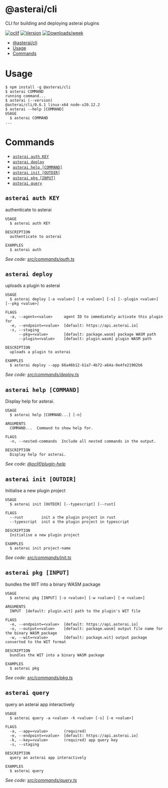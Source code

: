 # @asterai/cli

CLI for building and deploying asterai plugins

[![oclif](https://img.shields.io/badge/cli-oclif-brightgreen.svg)](https://oclif.io)
[![Version](https://img.shields.io/npm/v/@asterai/cli.svg)](https://npmjs.org/package/@asterai/cli)
[![Downloads/week](https://img.shields.io/npm/dw/@asterai/cli.svg)](https://npmjs.org/package/@asterai/cli)

<!-- toc -->

- [@asterai/cli](#asteraicli)
- [Usage](#usage)
- [Commands](#commands)
<!-- tocstop -->

# Usage

<!-- usage -->

```sh-session
$ npm install -g @asterai/cli
$ asterai COMMAND
running command...
$ asterai (--version)
@asterai/cli/0.6.1 linux-x64 node-v20.12.2
$ asterai --help [COMMAND]
USAGE
  $ asterai COMMAND
...
```

<!-- usagestop -->

# Commands

<!-- commands -->

- [`asterai auth KEY`](#asterai-auth-key)
- [`asterai deploy`](#asterai-deploy)
- [`asterai help [COMMAND]`](#asterai-help-command)
- [`asterai init [OUTDIR]`](#asterai-init-outdir)
- [`asterai pkg [INPUT]`](#asterai-pkg-input)
- [`asterai query`](#asterai-query)

## `asterai auth KEY`

authenticate to asterai

```
USAGE
  $ asterai auth KEY

DESCRIPTION
  authenticate to asterai

EXAMPLES
  $ asterai auth
```

_See code: [src/commands/auth.ts](https://github.com/asterai-io/asterai-sdk/blob/v0.6.1/src/commands/auth.ts)_

## `asterai deploy`

uploads a plugin to asterai

```
USAGE
  $ asterai deploy [-a <value>] [-e <value>] [-s] [--plugin <value>] [--pkg <value>]

FLAGS
  -a, --agent=<value>     agent ID to immediately activate this plugin for
  -e, --endpoint=<value>  [default: https://api.asterai.io]
  -s, --staging
      --pkg=<value>       [default: package.wasm] package WASM path
      --plugin=<value>    [default: plugin.wasm] plugin WASM path

DESCRIPTION
  uploads a plugin to asterai

EXAMPLES
  $ asterai deploy --app 66a46b12-b1a7-4b72-a64a-0e4fe21902b6
```

_See code: [src/commands/deploy.ts](https://github.com/asterai-io/asterai-sdk/blob/v0.6.1/src/commands/deploy.ts)_

## `asterai help [COMMAND]`

Display help for asterai.

```
USAGE
  $ asterai help [COMMAND...] [-n]

ARGUMENTS
  COMMAND...  Command to show help for.

FLAGS
  -n, --nested-commands  Include all nested commands in the output.

DESCRIPTION
  Display help for asterai.
```

_See code: [@oclif/plugin-help](https://github.com/oclif/plugin-help/blob/v6.0.22/src/commands/help.ts)_

## `asterai init [OUTDIR]`

Initialise a new plugin project

```
USAGE
  $ asterai init [OUTDIR] [--typescript] [--rust]

FLAGS
  --rust        init a the plugin project in rust
  --typescript  init a the plugin project in typescript

DESCRIPTION
  Initialise a new plugin project

EXAMPLES
  $ asterai init project-name
```

_See code: [src/commands/init.ts](https://github.com/asterai-io/asterai-sdk/blob/v0.6.1/src/commands/init.ts)_

## `asterai pkg [INPUT]`

bundles the WIT into a binary WASM package

```
USAGE
  $ asterai pkg [INPUT] [-o <value>] [-w <value>] [-e <value>]

ARGUMENTS
  INPUT  [default: plugin.wit] path to the plugin's WIT file

FLAGS
  -e, --endpoint=<value>  [default: https://api.asterai.io]
  -o, --output=<value>    [default: package.wasm] output file name for the binary WASM package
  -w, --wit=<value>       [default: package.wit] output package converted to the WIT format

DESCRIPTION
  bundles the WIT into a binary WASM package

EXAMPLES
  $ asterai pkg
```

_See code: [src/commands/pkg.ts](https://github.com/asterai-io/asterai-sdk/blob/v0.6.1/src/commands/pkg.ts)_

## `asterai query`

query an asterai app interactively

```
USAGE
  $ asterai query -a <value> -k <value> [-s] [-e <value>]

FLAGS
  -a, --app=<value>       (required)
  -e, --endpoint=<value>  [default: https://api.asterai.io]
  -k, --key=<value>       (required) app query key
  -s, --staging

DESCRIPTION
  query an asterai app interactively

EXAMPLES
  $ asterai query
```

_See code: [src/commands/query.ts](https://github.com/asterai-io/asterai-sdk/blob/v0.6.1/src/commands/query.ts)_

<!-- commandsstop -->
